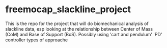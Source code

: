 # freemocap_slackline_project
This is the repo for the project that will do biomechanical analysis of slackline data, esp looking at the relationship between Center of Mass (CoM) and Base of Support (BoS). Possibly using 'cart and pendulum' 'PD' controller types of approache
